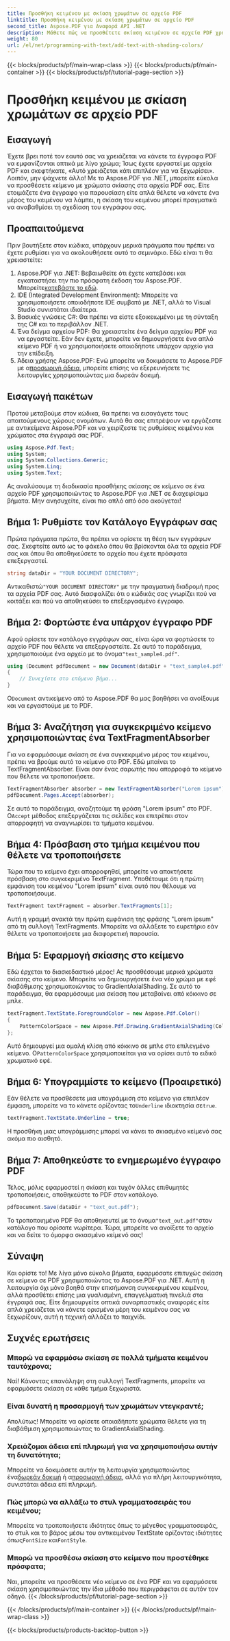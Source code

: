 ```yaml
---
title: Προσθήκη κειμένου με σκίαση χρωμάτων σε αρχείο PDF
linktitle: Προσθήκη κειμένου με σκίαση χρωμάτων σε αρχείο PDF
second_title: Aspose.PDF για Αναφορά API .NET
description: Μάθετε πώς να προσθέτετε σκίαση κειμένου σε αρχεία PDF χρησιμοποιώντας το Aspose.PDF για .NET με αυτό το βήμα προς βήμα εκμάθηση. Προσαρμόστε τα έγγραφά σας με έγχρωμες διαβαθμίσεις.
weight: 80
url: /el/net/programming-with-text/add-text-with-shading-colors/
---
```


{{< blocks/products/pf/main-wrap-class >}}
{{< blocks/products/pf/main-container >}}
{{< blocks/products/pf/tutorial-page-section >}}

# Προσθήκη κειμένου με σκίαση χρωμάτων σε αρχείο PDF

## Εισαγωγή

Έχετε βρει ποτέ τον εαυτό σας να χρειάζεται να κάνετε τα έγγραφα PDF να εμφανίζονται οπτικά με λίγο χρώμα; Ίσως έχετε εργαστεί με αρχεία PDF και σκεφτήκατε, «Αυτό χρειάζεται κάτι επιπλέον για να ξεχωρίσει». Λοιπόν, μην ψάχνετε άλλο! Με το Aspose.PDF για .NET, μπορείτε εύκολα να προσθέσετε κείμενο με χρώματα σκίασης στα αρχεία PDF σας. Είτε ετοιμάζετε ένα έγγραφο για παρουσίαση είτε απλά θέλετε να κάνετε ένα μέρος του κειμένου να λάμπει, η σκίαση του κειμένου μπορεί πραγματικά να αναβαθμίσει τη σχεδίαση του εγγράφου σας.

## Προαπαιτούμενα

Πριν βουτήξετε στον κώδικα, υπάρχουν μερικά πράγματα που πρέπει να έχετε ρυθμίσει για να ακολουθήσετε αυτό το σεμινάριο. Εδώ είναι τι θα χρειαστείτε:

1.  Aspose.PDF για .NET: Βεβαιωθείτε ότι έχετε κατεβάσει και εγκαταστήσει την πιο πρόσφατη έκδοση του Aspose.PDF. Μπορείτε[κατεβάστε το εδώ](https://releases.aspose.com/pdf/net/).
2. IDE (Integrated Development Environment): Μπορείτε να χρησιμοποιήσετε οποιοδήποτε IDE συμβατό με .NET, αλλά το Visual Studio συνιστάται ιδιαίτερα.
3. Βασικές γνώσεις C#: Θα πρέπει να είστε εξοικειωμένοι με τη σύνταξη της C# και το περιβάλλον .NET.
4. Ένα δείγμα αρχείου PDF: Θα χρειαστείτε ένα δείγμα αρχείου PDF για να εργαστείτε. Εάν δεν έχετε, μπορείτε να δημιουργήσετε ένα απλό κείμενο PDF ή να χρησιμοποιήσετε οποιοδήποτε υπάρχον αρχείο για την επίδειξη.
5.  Άδεια χρήσης Aspose.PDF: Ενώ μπορείτε να δοκιμάσετε το Aspose.PDF με α[προσωρινή άδεια](https://purchase.aspose.com/temporary-license/), μπορείτε επίσης να εξερευνήσετε τις λειτουργίες χρησιμοποιώντας μια δωρεάν δοκιμή.

## Εισαγωγή πακέτων

Προτού μεταβούμε στον κώδικα, θα πρέπει να εισαγάγετε τους απαιτούμενους χώρους ονομάτων. Αυτά θα σας επιτρέψουν να εργάζεστε με αντικείμενα Aspose.PDF και να χειρίζεστε τις ρυθμίσεις κειμένου και χρώματος στα έγγραφά σας PDF.

```csharp
using Aspose.Pdf.Text;
using System;
using System.Collections.Generic;
using System.Linq;
using System.Text;
```

Ας αναλύσουμε τη διαδικασία προσθήκης σκίασης σε κείμενο σε ένα αρχείο PDF χρησιμοποιώντας το Aspose.PDF για .NET σε διαχειρίσιμα βήματα. Μην ανησυχείτε, είναι πιο απλό από όσο ακούγεται!

## Βήμα 1: Ρυθμίστε τον Κατάλογο Εγγράφων σας

Πρώτα πράγματα πρώτα, θα πρέπει να ορίσετε τη θέση των εγγράφων σας. Σκεφτείτε αυτό ως το φάκελο όπου θα βρίσκονται όλα τα αρχεία PDF σας και όπου θα αποθηκεύσετε το αρχείο που έχετε πρόσφατα επεξεργαστεί.

```csharp
string dataDir = "YOUR DOCUMENT DIRECTORY";
```

 Αντικαθιστώ`"YOUR DOCUMENT DIRECTORY"` με την πραγματική διαδρομή προς τα αρχεία PDF σας. Αυτό διασφαλίζει ότι ο κώδικάς σας γνωρίζει πού να κοιτάξει και πού να αποθηκεύσει το επεξεργασμένο έγγραφο.

## Βήμα 2: Φορτώστε ένα υπάρχον έγγραφο PDF

Αφού ορίσετε τον κατάλογο εγγράφων σας, είναι ώρα να φορτώσετε το αρχείο PDF που θέλετε να επεξεργαστείτε. Σε αυτό το παράδειγμα, χρησιμοποιούμε ένα αρχείο με το όνομα`"text_sample4.pdf"`.

```csharp
using (Document pdfDocument = new Document(dataDir + "text_sample4.pdf"))
{
    // Συνεχίστε στο επόμενο βήμα...
}
```

 Ο`Document` αντικείμενο από το Aspose.PDF θα μας βοηθήσει να ανοίξουμε και να εργαστούμε με το PDF.

## Βήμα 3: Αναζήτηση για συγκεκριμένο κείμενο χρησιμοποιώντας ένα TextFragmentAbsorber

Για να εφαρμόσουμε σκίαση σε ένα συγκεκριμένο μέρος του κειμένου, πρέπει να βρούμε αυτό το κείμενο στο PDF. Εδώ μπαίνει το TextFragmentAbsorber. Είναι σαν ένας σαρωτής που απορροφά το κείμενο που θέλετε να τροποποιήσετε.

```csharp
TextFragmentAbsorber absorber = new TextFragmentAbsorber("Lorem ipsum");
pdfDocument.Pages.Accept(absorber);
```

 Σε αυτό το παράδειγμα, αναζητούμε τη φράση "Lorem ipsum" στο PDF. Ο`Accept` μέθοδος επεξεργάζεται τις σελίδες και επιτρέπει στον απορροφητή να αναγνωρίσει τα τμήματα κειμένου.

## Βήμα 4: Πρόσβαση στο τμήμα κειμένου που θέλετε να τροποποιήσετε

Τώρα που το κείμενο έχει απορροφηθεί, μπορείτε να αποκτήσετε πρόσβαση στο συγκεκριμένο TextFragment. Υποθέτουμε ότι η πρώτη εμφάνιση του κειμένου "Lorem ipsum" είναι αυτό που θέλουμε να τροποποιήσουμε.

```csharp
TextFragment textFragment = absorber.TextFragments[1];
```

Αυτή η γραμμή ανακτά την πρώτη εμφάνιση της φράσης "Lorem ipsum" από τη συλλογή TextFragments. Μπορείτε να αλλάξετε το ευρετήριο εάν θέλετε να τροποποιήσετε μια διαφορετική παρουσία.

## Βήμα 5: Εφαρμογή σκίασης στο κείμενο

Εδώ έρχεται το διασκεδαστικό μέρος! Ας προσθέσουμε μερικά χρώματα σκίασης στο κείμενο. Μπορείτε να δημιουργήσετε ένα νέο χρώμα με εφέ διαβάθμισης χρησιμοποιώντας το GradientAxialShading. Σε αυτό το παράδειγμα, θα εφαρμόσουμε μια σκίαση που μεταβαίνει από κόκκινο σε μπλε.

```csharp
textFragment.TextState.ForegroundColor = new Aspose.Pdf.Color()
{
    PatternColorSpace = new Aspose.Pdf.Drawing.GradientAxialShading(Color.Red, Color.Blue)
};
```

 Αυτό δημιουργεί μια ομαλή κλίση από κόκκινο σε μπλε στο επιλεγμένο κείμενο. Ο`PatternColorSpace` χρησιμοποιείται για να ορίσει αυτό το ειδικό χρωματικό εφέ.

## Βήμα 6: Υπογραμμίστε το κείμενο (Προαιρετικό)

 Εάν θέλετε να προσθέσετε μια υπογράμμιση στο κείμενο για επιπλέον έμφαση, μπορείτε να το κάνετε ορίζοντας το`Underline` ιδιοκτησία σε`true`.

```csharp
textFragment.TextState.Underline = true;
```

Η προσθήκη μιας υπογράμμισης μπορεί να κάνει το σκιασμένο κείμενό σας ακόμα πιο αισθητό.

## Βήμα 7: Αποθηκεύστε το ενημερωμένο έγγραφο PDF

Τέλος, μόλις εφαρμοστεί η σκίαση και τυχόν άλλες επιθυμητές τροποποιήσεις, αποθηκεύστε το PDF στον κατάλογο.

```csharp
pdfDocument.Save(dataDir + "text_out.pdf");
```

 Το τροποποιημένο PDF θα αποθηκευτεί με το όνομα`"text_out.pdf"`στον κατάλογο που ορίσατε νωρίτερα. Τώρα, μπορείτε να ανοίξετε το αρχείο και να δείτε το όμορφα σκιασμένο κείμενό σας!

## Σύναψη

Και ορίστε το! Με λίγα μόνο εύκολα βήματα, εφαρμόσατε επιτυχώς σκίαση σε κείμενο σε PDF χρησιμοποιώντας το Aspose.PDF για .NET. Αυτή η λειτουργία όχι μόνο βοηθά στην επισήμανση συγκεκριμένου κειμένου, αλλά προσθέτει επίσης μια γυαλισμένη, επαγγελματική πινελιά στα έγγραφά σας. Είτε δημιουργείτε οπτικά συναρπαστικές αναφορές είτε απλά χρειάζεται να κάνετε ορισμένα μέρη του κειμένου σας να ξεχωρίζουν, αυτή η τεχνική αλλάζει το παιχνίδι.


## Συχνές ερωτήσεις

### Μπορώ να εφαρμόσω σκίαση σε πολλά τμήματα κειμένου ταυτόχρονα;
Ναί! Κάνοντας επανάληψη στη συλλογή TextFragments, μπορείτε να εφαρμόσετε σκίαση σε κάθε τμήμα ξεχωριστά.

### Είναι δυνατή η προσαρμογή των χρωμάτων ντεγκραντέ;
Απολύτως! Μπορείτε να ορίσετε οποιαδήποτε χρώματα θέλετε για τη διαβάθμιση χρησιμοποιώντας το GradientAxialShading.

### Χρειάζομαι άδεια επί πληρωμή για να χρησιμοποιήσω αυτήν τη δυνατότητα;
 Μπορείτε να δοκιμάσετε αυτήν τη λειτουργία χρησιμοποιώντας ένα[δωρεάν δοκιμή](https://releases.aspose.com/) ή α[προσωρινή άδεια](https://purchase.aspose.com/temporary-license/), αλλά για πλήρη λειτουργικότητα, συνιστάται άδεια επί πληρωμή.

### Πώς μπορώ να αλλάξω το στυλ γραμματοσειράς του κειμένου;
 Μπορείτε να τροποποιήσετε ιδιότητες όπως το μέγεθος γραμματοσειράς, το στυλ και το βάρος μέσω του αντικειμένου TextState ορίζοντας ιδιότητες όπως`FontSize` και`FontStyle`.

### Μπορώ να προσθέσω σκίαση στο κείμενο που προστέθηκε πρόσφατα;
Ναι, μπορείτε να προσθέσετε νέο κείμενο σε ένα PDF και να εφαρμόσετε σκίαση χρησιμοποιώντας την ίδια μέθοδο που περιγράφεται σε αυτόν τον οδηγό.
{{< /blocks/products/pf/tutorial-page-section >}}

{{< /blocks/products/pf/main-container >}}
{{< /blocks/products/pf/main-wrap-class >}}

{{< blocks/products/products-backtop-button >}}
